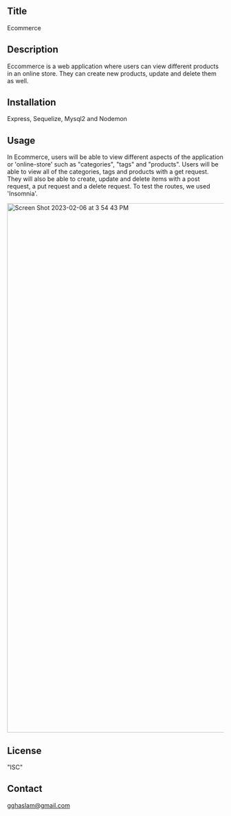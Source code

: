## Title
Ecommerce

## Description
Eccommerce is a web application where users can view different products in an online store. They can create new products, update and delete them as well. 
## Installation

Express, Sequelize, Mysql2 and Nodemon
  
## Usage

In Ecommerce, users will be able to view different aspects of the application or 'online-store' such as "categories", "tags" and "products". Users will be able to view all of the categories, tags and products with a get request. They will also be able to create, update and delete items with a post request, a put request and a delete request. To test the routes, we used 'Insomnia'.

<img width="1231" alt="Screen Shot 2023-02-06 at 3 54 43 PM" src="https://user-images.githubusercontent.com/112979481/217086368-722e5434-e46c-4931-812a-c6a386c5bc3d.png">

## License

"ISC"

## Contact

gghaslam@gmail.com
